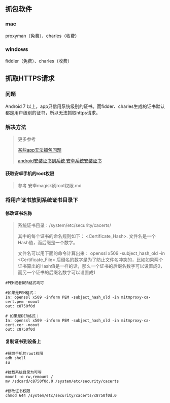 ## 抓包软件

### mac

proxyman（免费）、charles（收费）

### windows

fiddler（免费）、charles（收费）



## 抓取HTTPS请求

### 问题

Android 7 以上，app只信用系统级别的证书。而fidder、charles生成的证书默认都是用户级别的证书，所以无法抓取https请求。

### 解决方法

> 更多参考
>
> [某些app无法抓包问题](https://blog.csdn.net/qq_40157234/article/details/103760612)
>
>  [android安装证书到系统 安卓系统安装证书](https://blog.51cto.com/u_16213668/7271865)

#### 获取安卓手机的root权限

> 参考 安卓magisk刷root权限.md

### 将用户证书放到系统证书目录下

#### 修改证书名称

> 系统证书目录：/system/etc/security/cacerts/
>
> 其中的每个证书的命名规则如下：
> <Certificate_Hash>.
> 文件名是一个Hash值，而后缀是一个数字。
>
> 文件名可以用下面的命令计算出来：
> openssl x509 -subject_hash_old -in <Certificate_File>
> 后缀名的数字是为了防止文件名冲突的，比如如果两个证书算出的Hash值是一样的话，那么一个证书的后缀名数字可以设置成0，而另一个证书的后缀名数字可以设置成1

```
#PEM或者DER格式均可

#如果是PEM格式：
In: openssl x509 -inform PEM -subject_hash_old -in mitmproxy-ca-cert.pem -noout
out: c8750f0d

# 如果是DER格式：
In: openssl x509 -inform PEM -subject_hash_old -in mitmproxy-ca-cert.cer -noout
out: c8750f0d
```



#### 复制证书到设备上

```
#获取手机的root权限
adb shell
su

#挂载系统目录为可写
mount -o rw,remount /
mv /sdcard/c8750f0d.0 /system/etc/security/cacerts

#修改证书权限
chmod 644 /system/etc/security/cacerts/c8750f0d.0
```





